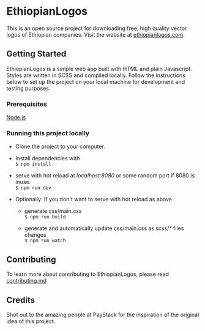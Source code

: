 # EthiopianLogos

This is an open source project for downloading free, high quality vector logos of Ethiopian companies. Visit the website at [ethiopianlogos.com](https://ethiopianlogos.com).

## Getting Started

EthiopianLogos is a simple web app built with HTML and plain Javascript. Styles are written in SCSS and compiled locally. Follow the instructions below to set up the project on your local machine for development and testing purposes. 

### Prerequisites
[Node.js](https://nodejs.org/)

### Running this project locally
- Clone the project to your computer.  
- Install dependencies with  
`$ npm install`  

- serve with hot reload at _localhost:8080_ or some random port if 8080 is inuse.  
`$ npm run dev`  

- Optionally: If you don't want to serve with hot reload as above  
    - generate css/main.css  
    `$ npm run build`  
  
    - generate and automatically update css/main.css as scss/* files changes  
    `$ npm run watch`

## Contributing

To learn more about contributing to EthiopianLogos, please read [contributing.md](https://github.com/Chapa-Et/ethiopianlogos/blob/main/contributing.md)


## Credits

Shot out to the amazing people at PayStack for the inspiration of the original idea of this project.
